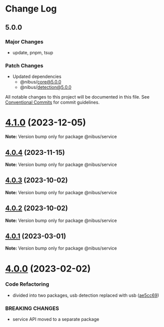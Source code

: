 # Change Log

## 5.0.0

### Major Changes

- update, pnpm, tsup

### Patch Changes

- Updated dependencies
  - @nibus/core@5.0.0
  - @nibus/detection@5.0.0

All notable changes to this project will be documented in this file. See
[Conventional Commits](https://conventionalcommits.org) for commit guidelines.

# [4.1.0](https://github.com/sarakusha/nibus/compare/v4.0.4...v4.1.0) (2023-12-05)

**Note:** Version bump only for package @nibus/service

## [4.0.4](https://github.com/sarakusha/nibus/compare/v4.0.3...v4.0.4) (2023-11-15)

**Note:** Version bump only for package @nibus/service

## [4.0.3](https://github.com/sarakusha/nibus/compare/v4.0.2...v4.0.3) (2023-10-02)

**Note:** Version bump only for package @nibus/service

## [4.0.2](https://github.com/sarakusha/nibus/compare/v4.0.1...v4.0.2) (2023-10-02)

**Note:** Version bump only for package @nibus/service

## [4.0.1](https://github.com/sarakusha/nibus/compare/v4.0.0...v4.0.1) (2023-03-01)

**Note:** Version bump only for package @nibus/service

# [4.0.0](https://github.com/sarakusha/nibus/compare/v3.8.0...v4.0.0) (2023-02-02)

### Code Refactoring

- divided into two packages, usb detection replaced with usb
  ([ae5cc69](https://github.com/sarakusha/nibus/commit/ae5cc69671d61826ef1e578680920b001867b989))

### BREAKING CHANGES

- service API moved to a separate package
